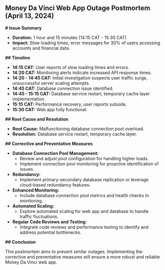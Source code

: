 ## Money Da Vinci Web App Outage Postmortem (April 13, 2024)

**# Issue Summary**

* **Duration:** 1 hour and 15 minutes (14:15 CAT - 15:30 CAT)
* **Impact:** Slow loading times, error messages for 30% of users accessing accounts and financial data.

**## Timeline**

* **14:15 CAT:** User reports of slow loading times and errors.
* **14:20 CAT:** Monitoring alerts indicate increased API response times.
* **14:20 - 14:45 CAT:** Initial investigation suspects user traffic surge, unsuccessful server scaling attempts.
* **14:45 CAT:** Database connection issue identified.
* **14:45 - 15:15 CAT:** Database service restart, temporary cache layer implementation.
* **15:15 CAT:** Performance recovery, user reports subside.
* **15:30 CAT:** Web app fully functional.

**## Root Cause and Resolution**

* **Root Cause:** Malfunctioning database connection pool overload.
* **Resolution:** Database service restart, temporary cache layer.

**## Corrective and Preventative Measures**

* **Database Connection Pool Management:**
    * Review and adjust pool configuration for handling higher loads.
    * Implement connection pool monitoring for proactive identification of issues.
* **Redundancy:**
    * Implement primary-secondary database replication or leverage cloud-based redundancy features.
* **Enhanced Monitoring:**
    * Include database connection pool metrics and health checks in monitoring.
* **Automated Scaling:**
    * Explore automated scaling for web app and database to handle traffic fluctuations.
* **Regular Code Reviews and Testing:**
    * Integrate code reviews and performance testing to identify and address potential bottlenecks.

**## Conclusion**

This postmortem aims to prevent similar outages. Implementing the corrective and preventative measures will ensure a more robust and reliable Money Da Vinci web app.
